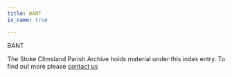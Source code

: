 ```yaml
---
title: BANT
is_name: true

---
```


BANT


The Stoke Climsland Parish Archive holds material under this index entry. To find out more please [contact us](/contact/)
